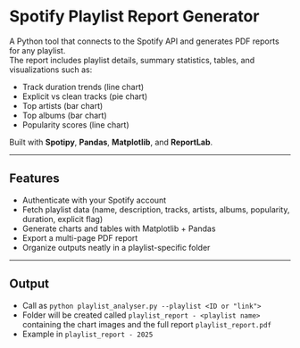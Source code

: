 # Spotify Playlist Report Generator

A Python tool that connects to the Spotify API and generates PDF reports for any playlist.  
The report includes playlist details, summary statistics, tables, and visualizations such as:

- Track duration trends (line chart)  
- Explicit vs clean tracks (pie chart)  
- Top artists (bar chart)  
- Top albums (bar chart)  
- Popularity scores (line chart) 

Built with **Spotipy**, **Pandas**, **Matplotlib**, and **ReportLab**.

---

## Features
- Authenticate with your Spotify account
- Fetch playlist data (name, description, tracks, artists, albums, popularity, duration, explicit flag)
- Generate charts and tables with Matplotlib + Pandas
- Export a multi-page PDF report
- Organize outputs neatly in a playlist-specific folder

---

## Output
- Call as `python playlist_analyser.py --playlist <ID or "link">`
- Folder will be created called `playlist_report - <playlist name>` containing the chart images and the full report `playlist_report.pdf`
- Example in `playlist_report - 2025`
